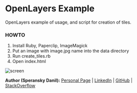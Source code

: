 # OpenLayers Example

OpenLayers example of usage, and script for creation of tiles.

### HOWTO

1. Install Ruby, Paperclip, ImageMagick
2. Put an image with image.jpg name into the data directory
3. Run create_tiles.rb
4. Open index.html

![screen](https://raw.github.com/speranskydanil/openlayers-example/master/screen.png)

**Author (Speransky Danil):**
[Personal Page](http://dsperansky.info) |
[LinkedIn](http://ru.linkedin.com/in/speranskydanil/en) |
[GitHub](https://github.com/speranskydanil?tab=repositories) |
[StackOverflow](http://stackoverflow.com/users/1550807/speransky-danil)

